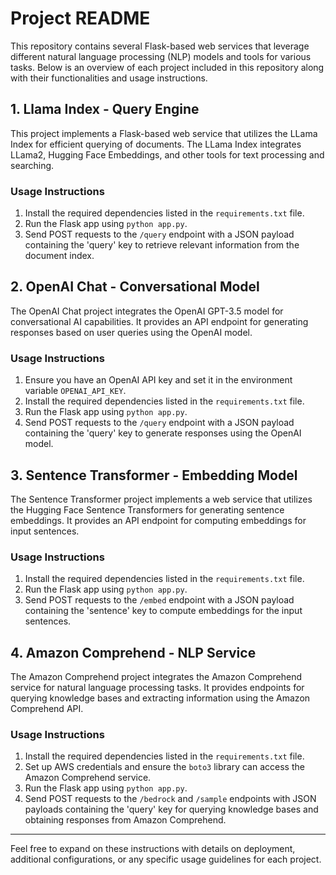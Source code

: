 # Project README

This repository contains several Flask-based web services that leverage different natural language processing (NLP) models and tools for various tasks. Below is an overview of each project included in this repository along with their functionalities and usage instructions.

## 1. Llama Index - Query Engine

This project implements a Flask-based web service that utilizes the LLama Index for efficient querying of documents. The LLama Index integrates LLama2, Hugging Face Embeddings, and other tools for text processing and searching.

### Usage Instructions

1. Install the required dependencies listed in the `requirements.txt` file.
2. Run the Flask app using `python app.py`.
3. Send POST requests to the `/query` endpoint with a JSON payload containing the 'query' key to retrieve relevant information from the document index.

## 2. OpenAI Chat - Conversational Model

The OpenAI Chat project integrates the OpenAI GPT-3.5 model for conversational AI capabilities. It provides an API endpoint for generating responses based on user queries using the OpenAI model.

### Usage Instructions

1. Ensure you have an OpenAI API key and set it in the environment variable `OPENAI_API_KEY`.
2. Install the required dependencies listed in the `requirements.txt` file.
3. Run the Flask app using `python app.py`.
4. Send POST requests to the `/query` endpoint with a JSON payload containing the 'query' key to generate responses using the OpenAI model.

## 3. Sentence Transformer - Embedding Model

The Sentence Transformer project implements a web service that utilizes the Hugging Face Sentence Transformers for generating sentence embeddings. It provides an API endpoint for computing embeddings for input sentences.

### Usage Instructions

1. Install the required dependencies listed in the `requirements.txt` file.
2. Run the Flask app using `python app.py`.
3. Send POST requests to the `/embed` endpoint with a JSON payload containing the 'sentence' key to compute embeddings for the input sentences.

## 4. Amazon Comprehend - NLP Service

The Amazon Comprehend project integrates the Amazon Comprehend service for natural language processing tasks. It provides endpoints for querying knowledge bases and extracting information using the Amazon Comprehend API.

### Usage Instructions

1. Install the required dependencies listed in the `requirements.txt` file.
2. Set up AWS credentials and ensure the `boto3` library can access the Amazon Comprehend service.
3. Run the Flask app using `python app.py`.
4. Send POST requests to the `/bedrock` and `/sample` endpoints with JSON payloads containing the 'query' key for querying knowledge bases and obtaining responses from Amazon Comprehend.

---

Feel free to expand on these instructions with details on deployment, additional configurations, or any specific usage guidelines for each project.
